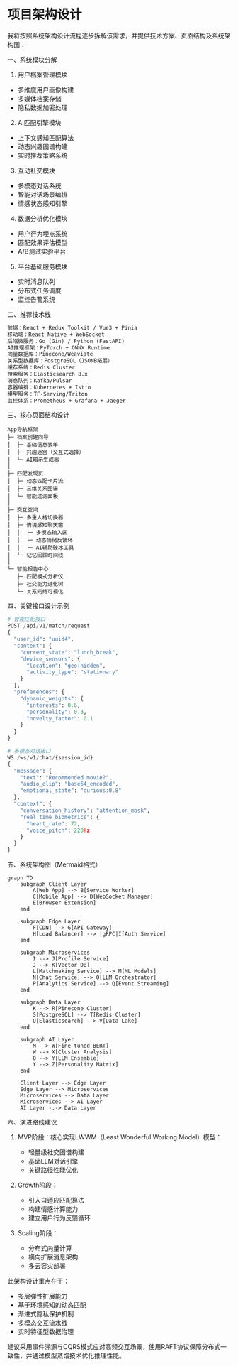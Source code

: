 # 项目架构设计

我将按照系统架构设计流程逐步拆解该需求，并提供技术方案、页面结构及系统架构图：

一、系统模块分解
1. 用户档案管理模块
- 多维度用户画像构建
- 多媒体档案存储
- 隐私数据加密处理

2. AI匹配引擎模块
- 上下文感知匹配算法
- 动态兴趣图谱构建
- 实时推荐策略系统

3. 互动社交模块
- 多模态对话系统
- 智能对话场景编排
- 情感状态感知引擎

4. 数据分析优化模块
- 用户行为埋点系统
- 匹配效果评估模型
- A/B测试实验平台

5. 平台基础服务模块
- 实时消息队列
- 分布式任务调度
- 监控告警系统

二、推荐技术栈
```markdown
前端：React + Redux Toolkit / Vue3 + Pinia
移动端：React Native + WebSocket
后端微服务：Go (Gin) / Python (FastAPI)
AI推理框架：PyTorch + ONNX Runtime
向量数据库：Pinecone/Weaviate
关系型数据库：PostgreSQL（JSONB拓展）
缓存系统：Redis Cluster
搜索服务：Elasticsearch 8.x
消息队列：Kafka/Pulsar
容器编排：Kubernetes + Istio
模型服务：TF-Serving/Triton
监控体系：Prometheus + Grafana + Jaeger
```

三、核心页面结构设计
```
App导航框架
├─ 档案创建向导
│  ├─ 基础信息表单
│  ├─ 兴趣迷宫（交互式选择）
│  └─ AI暗示生成器
│
├─ 匹配发现页
│  ├─ 动态匹配卡片流
│  ├─ 三维关系图谱
│  └─ 智能过滤面板
│
├─ 交互空间
│  ├─ 多重人格切换器
│  ├─ 情境感知聊天窗
│  │  ├─ 多模态输入区
│  │  ├─ 动态情绪反馈环
│  │  └─ AI辅助破冰工具
│  └─ 记忆回顾时间线
│
└─ 智能报告中心
   ├─ 匹配模式分析仪
   ├─ 社交能力进化树
   └─ 关系网络可视化
```

四、关键接口设计示例
```python
# 智能匹配接口
POST /api/v1/match/request
{
  "user_id": "uuid4",
  "context": {
    "current_state": "lunch_break", 
    "device_sensors": {
      "location": "geo:hidden",
      "activity_type": "stationary"
    }
  },
  "preferences": {
    "dynamic_weights": {
      "interests": 0.6,
      "personality": 0.3,
      "novelty_factor": 0.1
    }
  }
}

# 多模态对话接口
WS /ws/v1/chat/{session_id}
{
  "message": {
    "text": "Recommended movie?",
    "audio_clip": "base64_encoded",
    "emotional_state": "curious:0.8"
  },
  "context": {
    "conversation_history": "attention_mask",
    "real_time_biometrics": {
      "heart_rate": 72,
      "voice_pitch": 220Hz
    }
  }
}
```

五、系统架构图（Mermaid格式）
```mermaid
graph TD
    subgraph Client Layer
        A[Web App] --> B[Service Worker]
        C[Mobile App] --> D[WebSocket Manager]
        E[Browser Extension]
    end

    subgraph Edge Layer
        F[CDN] --> G[API Gateway]
        H[Load Balancer] --> |gRPC|I[Auth Service]
    end

    subgraph Microservices
        I --> J[Profile Service]
        J --> K[Vector DB]
        L[Matchmaking Service] --> M[ML Models]
        N[Chat Service] --> O[LLM Orchestrator]
        P[Analytics Service] --> Q[Event Streaming]
    end

    subgraph Data Layer
        K --> R[Pinecone Cluster]
        S[PostgreSQL] --> T[Redis Cluster]
        U[Elasticsearch] --> V[Data Lake]
    end

    subgraph AI Layer
        M --> W[Fine-tuned BERT]
        W --> X[Cluster Analysis]
        O --> Y[LLM Ensemble]
        Y --> Z[Personality Matrix]
    end

    Client Layer --> Edge Layer
    Edge Layer --> Microservices
    Microservices --> Data Layer
    Microservices --> AI Layer
    AI Layer -.-> Data Layer
```

六、演进路线建议
1. MVP阶段：核心实现LWWM（Least Wonderful Working Model）模型：
   - 轻量级社交图谱构建
   - 基础LLM对话引擎
   - 关键路径性能优化

2. Growth阶段：
   - 引入自适应匹配算法
   - 构建情感计算能力
   - 建立用户行为反馈循环

3. Scaling阶段：
   - 分布式向量计算
   - 横向扩展消息架构
   - 多云容灾部署

此架构设计重点在于：
- 多层弹性扩展能力
- 基于环境感知的动态匹配
- 渐进式隐私保护机制
- 多模态交互流水线
- 实时特征型数据治理

建议采用事件溯源与CQRS模式应对高频交互场景，使用RAFT协议保障分布式一致性，并通过模型蒸馏技术优化推理性能。